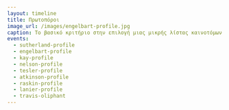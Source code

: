 ```yaml
---
layout: timeline 
title: Πρωτοπόροι 
image_url: /images/engelbart-profile.jpg
caption: Το βασικό κριτήριο στην επιλογή μιας μικρής λίστας καινοτόμων δεν ήταν η εμπορική επιτύχια που είχαν αλλά το αποτύπωμα που άφησαν οι ιδέες τους στον κλάδο και κυρίως στους συνεχιστές τους. 
events:
  - sutherland-profile 
  - engelbart-profile 
  - kay-profile
  - nelson-profile
  - tesler-profile
  - atkinson-profile
  - raskin-profile
  - lanier-profile
  - travis-oliphant 
---
```



